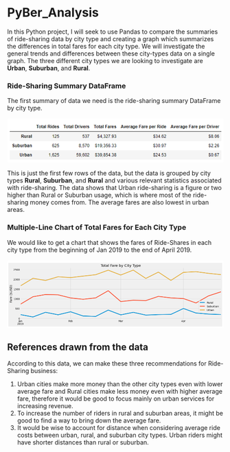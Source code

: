 # PyBer_Analysis
  In this Python project, I will seek to use Pandas to compare the summaries of ride-sharing data by city type and creating a graph which summarizes the differences in total fares for each city type. We will investigate the general trends and differences between these city-types data on a single graph. The three different city types we are looking to investigate are **Urban**, **Suburban**, and **Rural**.
  
### Ride-Sharing Summary DataFrame
  The first summary of data we need is the ride-sharing summary DataFrame by city type. <br>  
![Pyber Summary DataFrame](https://github.com/zhangkevq/PyBer_Analysis/blob/main/Resources/pyber_summary_df.png) <br>  
  
  This is just the first few rows of the data, but the data is grouped by city types **Rural**, **Suburban**, and **Rural** and various relevant statistics associated with ride-sharing. The data shows that Urban ride-sharing is a figure or two higher than Rural or Suburban usage, which is where most of the ride-sharing money comes from. The average fares are also lowest in urban areas.

### Multiple-Line Chart of Total Fares for Each City Type
  We would like to get a chart that shows the fares of Ride-Shares in each city type from the beginning of Jan 2019 to the end of April 2019. <br>  
![total_fare_by_city_type](https://github.com/zhangkevq/PyBer_Analysis/blob/main/Resources/total_fare_by_city_type.png) <br>  


## References drawn from the data
  According to this data, we can make these three recommendations for Ride-Sharing business:
  1) Urban cities make more money than the other city types even with lower average fare and Rural cities make less money even with higher average fare, therefore it would be good to focus mainly on urban services for increasing revenue.
  2) To increase the number of riders in rural and suburban areas, it might be good to find a way to bring down the average fare.
  3) It would be wise to account for distance when considering average ride costs between urban, rural, and suburban city types. Urban riders might have shorter distances than rural or suburban.
